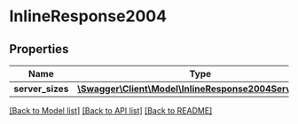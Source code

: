 # InlineResponse2004

## Properties
Name | Type | Description | Notes
------------ | ------------- | ------------- | -------------
**server_sizes** | [**\Swagger\Client\Model\InlineResponse2004ServerSizes**](InlineResponse2004ServerSizes.md) |  | [optional] 

[[Back to Model list]](../README.md#documentation-for-models) [[Back to API list]](../README.md#documentation-for-api-endpoints) [[Back to README]](../README.md)


